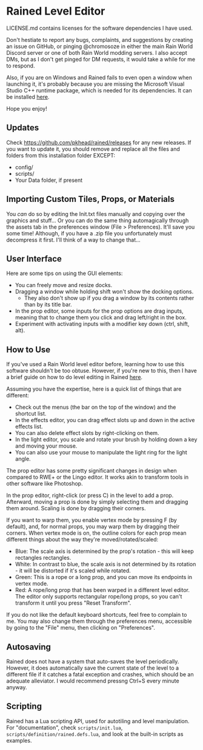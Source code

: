 # Rained Level Editor
LICENSE.md contains licenses for the software dependencies I have used.

Don't hestiate to report any bugs, complaints, and suggestions by creating an issue on GitHub, or pinging @chromosoze in either the main Rain World Discord server or one of both Rain World modding servers. I also accept DMs, but as I don't get pinged for DM requests, it would take a while for me to respond.

Also, if you are on Windows and Rained fails to even open a window when launching it, it's probably because you are missing the Microsoft Visual Studio C++ runtime package, which is needed for its dependencies. It can be installed [here](https://aka.ms/vs/17/release/vc_redist.x64.exe).

Hope you enjoy!

## Updates
Check https://github.com/pkhead/rained/releases for any new releases. If you want to update it, you should remove and replace all the files and folders from this installation folder EXCEPT:
- config/
- scripts/
- Your Data folder, if present

## Importing Custom Tiles, Props, or Materials
You *can* do so by editing the Init.txt files manually and copying over the graphics and stuff... Or you can do the same thing automagically through the assets tab in the preferences window (File > Preferences). It'll save you some time! Although, if you have a .zip file you unfortunately must decompress it first. I'll think of a way to change that...

## User Interface
Here are some tips on using the GUI elements:
- You can freely move and resize docks.
- Dragging a window while holding shift won't show the docking options.
  - They also don't show up if you drag a window by its contents rather than by its title bar.
- In the prop editor, some inputs for the prop options are drag inputs, meaning that to change them you
  click and drag left/right in the box.
- Experiment with activating inputs with a modifier key down (ctrl, shift, alt).

## How to Use
If you've used a Rain World level editor before, learning how to use this software shouldn't be too obtuse. However, if you're new to this, then I have a brief guide on how to do level editing in Rained [here](GUIDE.md).

Assuming you have the expertise, here is a quick list of things that are different:
- Check out the menus (the bar on the top of the window) and the shortcut list.
- In the effects editor, you can drag effect slots up and down in the active effects list.
- You can also delete effect slots by right-clicking on them.
- In the light editor, you scale and rotate your brush by holding down a key and moving your mouse.
- You can also use your mouse to manipulate the light ring for the light angle.

The prop editor has some pretty significant changes in design when compared to RWE+ or the Lingo editor. It works akin to transform tools
in other software like Photoshop.

In the prop editor, right-click (or press C) in the level to add a prop. Afterward, moving a prop is done by simply selecting them and dragging them around. Scaling is done by dragging their corners.

If you want to warp them, you enable vertex mode by pressing F (by default), and, for normal props, you may warp them by dragging their corners. When vertex mode is on, the outline colors for each prop mean different things about the way they're moved/rotated/scaled:
  - Blue: The scale axis is determined by the prop's rotation - this will keep rectangles rectangles.
  - White: In contrast to blue, the scale axis is not determined by its rotation - it will be distorted if it's scaled while rotated.
  - Green: This is a rope or a long prop, and you can move its endpoints in vertex mode.
  - Red: A rope/long prop that has been warped in a different level editor. The editor only supports rectangular rope/long props, so you can't transform it until you press "Reset Transform".

If you do not like the default keyboard shortcuts, feel free to complain to me. You may also change them through the preferences menu,
accessible by going to the "File" menu, then clicking on "Preferences".

## Autosaving
Rained does not have a system that auto-saves the level periodically. However, it does automatically save the current state
of the level to a different file if it catches a fatal exception and crashes, which should be an adequate alleviator.
I would recommend pressng Ctrl+S every minute anyway.

## Scripting
Rained has a Lua scripting API, used for autotiling and level manipulation.
For "documentation", check `scripts/init.lua`, `scripts/definition/rained.defs.lua`, and look at the built-in scripts as examples.